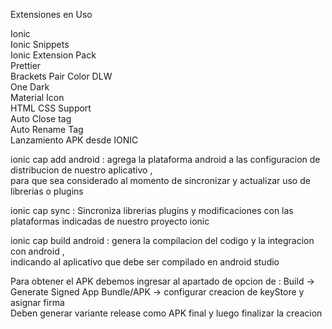 Extensiones en Uso <br>

Ionic <br>
Ionic Snippets <br>
Ionic Extension Pack <br>
Prettier <br>
Brackets Pair Color DLW <br>
One Dark <br>
Material Icon <br>
HTML CSS Support <br>
Auto Close tag <br>
Auto Rename Tag <br>
Lanzamiento APK desde IONIC

ionic cap add android : agrega la plataforma android a las configuracion de distribucion de nuestro aplicativo ,<br> para que sea considerado al momento de sincronizar y actualizar uso de librerias o plugins 

ionic cap sync : Sincroniza librerias plugins y modificaciones con las plataformas indicadas de nuestro proyecto ionic

ionic cap build android : genera la compilacion del codigo y la integracion con android , <br> indicando al aplicativo que debe ser compilado en android studio

Para obtener el APK debemos ingresar al apartado de opcion de :
Build -> Generate Signed App Bundle/APK -> configurar creacion de keyStore y asignar firma <br>
Deben generar variante release como APK final y luego finalizar la creacion
